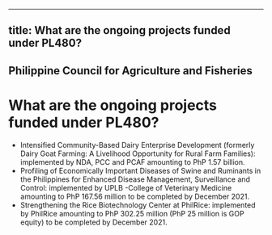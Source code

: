 --- 
 title: What are the ongoing projects funded under PL480?
 ---

## Philippine Council for Agriculture and Fisheries

# What are the ongoing projects funded under PL480?


 - Intensified Community-Based Dairy Enterprise Development (formerly Dairy Goat Farming: A Livelihood Opportunity for Rural Farm Families): implemented by NDA, PCC and PCAF amounting to PhP 1.57 billion.
 - Profiling of Economically Important Diseases of Swine and Ruminants in the Philippines for Enhanced Disease Management, Surveillance and Control: implemented by UPLB -College of Veterinary Medicine amounting to PhP 167.56 million to be completed by December 2021.
 - Strengthening the Rice Biotechnology Center at PhilRice: implemented by PhilRice amounting to PhP 302.25 million (PhP 25 million is GOP equity) to be completed by December 2021.
